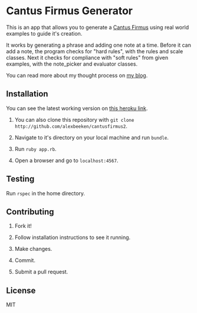 Cantus Firmus Generator
===============

This is an app that allows you to generate a [Cantus Firmus](http://www.openmusictheory.com/cantusFirmus.html) using real world examples to guide it's creation.

It works by generating a phrase and adding one note at a time. Before it can add a note, the program checks for "hard rules", with the rules and scale classes. Next it checks for compliance with "soft rules" from given examples, with the note_picker and evaluator classes.

You can read more about my thought process on [my blog](http://www.alexbeeken.com).

## Installation

You can see the latest working version on [this heroku link](http://cantusfirmusgenerator.herokuapp.com).

1. You can also clone this repository with `git clone http://github.com/alexbeeken/cantusfirmus2`.

2. Navigate to it's directory on your local machine and run `bundle`.

3. Run `ruby app.rb`.

4. Open a browser and go to `localhost:4567`.

## Testing

Run `rspec` in the home directory.

## Contributing

1. Fork it!

2. Follow installation instructions to see it running.

3. Make changes.

4. Commit.

5. Submit a pull request.

## License

MIT
